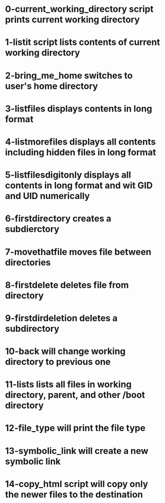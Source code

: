 # 0-current_working_directory script prints current working directory
# 1-listit script lists contents of current working directory
# 2-bring_me_home switches to user's home directory
# 3-listfiles displays contents in long format
# 4-listmorefiles displays all contents including hidden files in long format
# 5-listfilesdigitonly displays all contents in long format and wit GID and UID numerically
# 6-firstdirectory creates a subdierctory
# 7-movethatfile moves file between directories
# 8-firstdelete deletes file from directory
# 9-firstdirdeletion deletes a subdirectory
# 10-back will change working directory to previous one
# 11-lists lists all files in working directory, parent, and other /boot directory
# 12-file_type will print the file type
# 13-symbolic_link will create a new symbolic link
# 14-copy_html script will copy only the newer files to the destination
